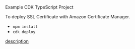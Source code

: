 Example CDK TypeScript Project

To deploy SSL Certificate with Amazon Certificate Manager.

* `npm install`
* `cdk deploy`

[description](https://note.figmentresearch.com/aws/cdkgluetable)